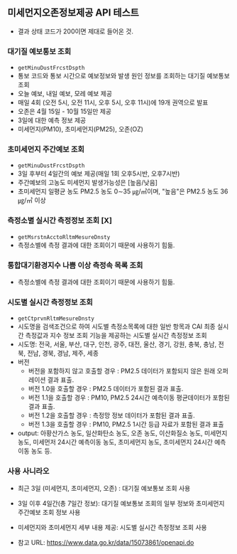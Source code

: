##  미세먼지오존정보제공 API 테스트
- 결과 상태 코드가 200이면 제대로 들어온 것.

### 대기질 예보통보 조회
- `getMinuDustFrcstDspth`
- 통보 코드와 통보 시간으로 예보정보와 발생 원인 정보를 조회하는 대기질 예보통보 조회
- 오늘 예보, 내일 예보, 모레 예보 제공
- 매일 4회 (오전 5시, 오전 11시, 오후 5시, 오후 11시)에 19개 권역으로 발표
- 오존은 4월 15일 - 10월 15일만 제공
- 3일에 대한 예측 정보 제공
- 미세먼지(PM10), 초미세먼지(PM25), 오존(OZ)

### 초미세먼지 주간예보 조회
- `getMinuDustFrcstDspth`
- 3일 후부터 4일간의 예보 제공(매일 1회 오후5시반, 오후7시반)
- 주간예보의 고농도 미세먼지 발생가능성은  [높음/낮음]
- 초미세먼지 일평균 농도 PM2.5 농도 0∼35 ㎍/㎥이며, "높음"은 PM2.5 농도 36 ㎍/㎥ 이상

### 측정소별 실시간 측정정보 조회 [X]
- `getMsrstnAcctoRltmMesureDnsty`
- 측정소별에 측정 결과에 대한 조회이기 때문에 사용하기 힘듦.

### 통합대기환경지수 나쁨 이상 측정속 목록 조회
- 측정소별에 측정 결과에 대한 조회이기 때문에 사용하기 힘듦.

### 시도별 실시간 측정정보 조회
- `getCtprvnRltmMesureDnsty`
- 시도명을 검색조건으로 하여 시도별 측정소목록에 대한 일반 항목과 CAI 최종 실시간 측정값과 지수 정보 조회 기능을 제공하는 시도별 실시간 측정정보 조회
- 시도명: 전국, 서울, 부산, 대구, 인천, 광주, 대전, 울산, 경기, 강원, 충북, 충남, 전북, 전남, 경북, 경남, 제주, 세종
- 버전
  - 버전을 포함하지 않고 호출할 경우 : PM2.5 데이터가 포함되지 않은 원래 오퍼레이션 결과 표출.
  - 버전 1.0을 호출할 경우 : PM2.5 데이터가 포함된 결과 표출.
  - 버전 1.1을 호출할 경우 : PM10, PM2.5 24시간 예측이동 평균데이터가 포함된 결과 표출.
  - 버전 1.2을 호출할 경우 : 측정망 정보 데이터가 포함된 결과 표출.
  - 버전 1.3을 호출할 경우 : PM10, PM2.5 1시간 등급 자료가 포함된 결과 표출
- output: 아황산가스 농도, 일산화탄소 농도, 오존 농도, 이산화질소 농도, 미세먼지 농도, 미세먼저 24시간 예측이동 농도, 초미세먼지 농도, 초미세먼지 24시간 예측이동 농도 등.


### 사용 사니라오
- 최근 3일 (미세먼지, 초미세먼지, 오존) : 대기질 예보통보 조회 사용
- 3일 이후 4일간(총 7일간 정보): 대기질 예보통보 조회의 일부 정보와 초미세먼지 주간예보 조회 정보 사용
- 미세먼지와 초미세먼지 세부 내용 제공: 시도별 실시간 측정정보 조회 사용

- 참고 URL: https://www.data.go.kr/data/15073861/openapi.do